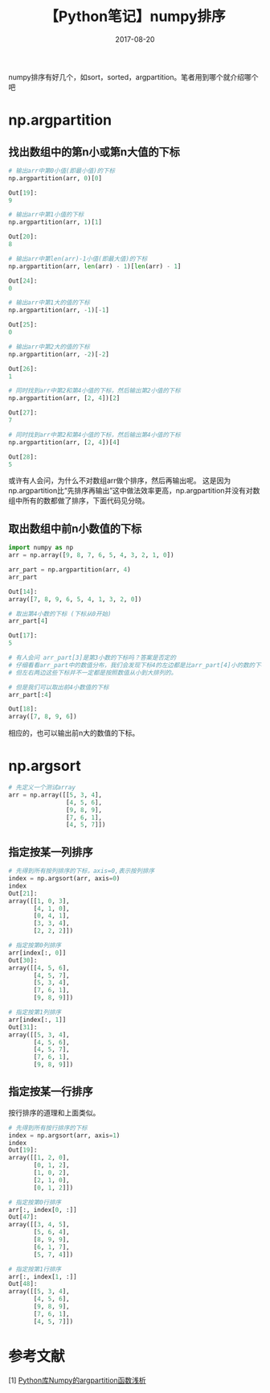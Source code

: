 ﻿---
title: 【Python笔记】numpy排序
date: 2017-08-20
tags:
categories: ["Python笔记"]
mathjax: true
---

numpy排序有好几个，如sort，sorted，argpartition。笔者用到哪个就介绍哪个吧
<!-- more -->

# np.argpartition

## 找出数组中的第n小或第n大值的下标
```python
# 输出arr中第0小值(即最小值)的下标
np.argpartition(arr, 0)[0]

Out[19]:
9

# 输出arr中第1小值的下标
np.argpartition(arr, 1)[1]

Out[20]:
8

# 输出arr中第len(arr)-1小值(即最大值)的下标
np.argpartition(arr, len(arr) - 1)[len(arr) - 1]

Out[24]:
0

# 输出arr中第1大的值的下标
np.argpartition(arr, -1)[-1]

Out[25]:
0

# 输出arr中第2大的值的下标
np.argpartition(arr, -2)[-2]

Out[26]:
1

# 同时找到arr中第2和第4小值的下标，然后输出第2小值的下标
np.argpartition(arr, [2, 4])[2]

Out[27]:
7

# 同时找到arr中第2和第4小值的下标，然后输出第4小值的下标
np.argpartition(arr, [2, 4])[4]

Out[28]:
5
```
或许有人会问，为什么不对数组arr做个排序，然后再输出呢。
这是因为np.argpartition比“先排序再输出”这中做法效率更高，np.argpartition并没有对数组中所有的数都做了排序，下面代码见分晓。

## 取出数组中前n小数值的下标
```python
import numpy as np
arr = np.array([9, 8, 7, 6, 5, 4, 3, 2, 1, 0])

arr_part = np.argpartition(arr, 4)
arr_part

Out[14]:
array([7, 8, 9, 6, 5, 4, 1, 3, 2, 0])

# 取出第4小数的下标 (下标从0开始)
arr_part[4]

Out[17]:
5

# 有人会问 arr_part[3]是第3小数的下标吗？答案是否定的
# 仔细看看arr_part中的数值分布，我们会发现下标4的左边都是比arr_part[4]小的数的下标，而右边都是比arr_part[4]大的数的下标。
# 但左右两边这些下标并不一定都是按照数值从小到大排列的。

# 但是我们可以取出前4小数值的下标
arr_part[:4]

Out[18]:
array([7, 8, 9, 6])
```

相应的，也可以输出前n大的数值的下标。


# np.argsort
```python
# 先定义一个测试array
arr = np.array([[5, 3, 4],
                [4, 5, 6],
                [9, 8, 9],
                [7, 6, 1],
                [4, 5, 7]])
```

## 指定按某一列排序
```python
# 先得到所有按列排序的下标，axis=0,表示按列排序
index = np.argsort(arr, axis=0)
index
Out[21]: 
array([[1, 0, 3],
       [4, 1, 0],
       [0, 4, 1],
       [3, 3, 4],
       [2, 2, 2]])

# 指定按第0列排序
arr[index[:, 0]]
Out[30]: 
array([[4, 5, 6],
       [4, 5, 7],
       [5, 3, 4],
       [7, 6, 1],
       [9, 8, 9]])

# 指定按第1列排序
arr[index[:, 1]]
Out[31]: 
array([[5, 3, 4],
       [4, 5, 6],
       [4, 5, 7],
       [7, 6, 1],
       [9, 8, 9]])
```


## 指定按某一行排序
按行排序的道理和上面类似。
```python
# 先得到所有按行排序的下标
index = np.argsort(arr, axis=1)
index
Out[19]: 
array([[1, 2, 0],
       [0, 1, 2],
       [1, 0, 2],
       [2, 1, 0],
       [0, 1, 2]])

# 指定按第0行排序
arr[:, index[0, :]]
Out[47]: 
array([[3, 4, 5],
       [5, 6, 4],
       [8, 9, 9],
       [6, 1, 7],
       [5, 7, 4]])

# 指定按第1行排序
arr[:, index[1, :]]
Out[48]: 
array([[5, 3, 4],
       [4, 5, 6],
       [9, 8, 9],
       [7, 6, 1],
       [4, 5, 7]])
```



# 参考文献
[1] [Python库Numpy的argpartition函数浅析](https://blog.csdn.net/weixin_37722024/article/details/64440133)


